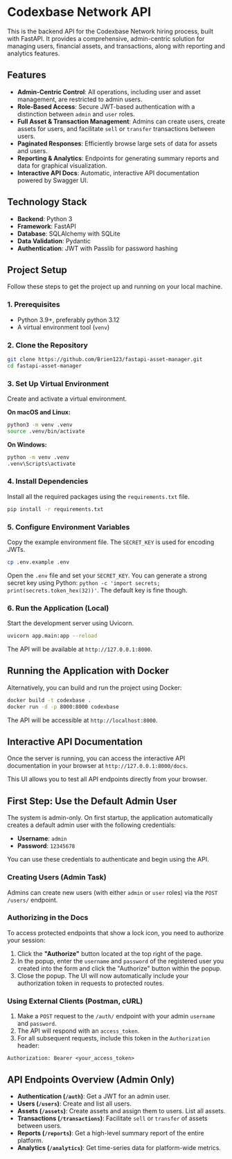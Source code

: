 # Codexbase Network API

This is the backend API for the Codexbase Network hiring process, built with FastAPI. It provides a comprehensive, admin-centric solution for managing users, financial assets, and transactions, along with reporting and analytics features.

## Features

* **Admin-Centric Control**: All operations, including user and asset management, are restricted to admin users.
* **Role-Based Access**: Secure JWT-based authentication with a distinction between `admin` and `user` roles.
* **Full Asset & Transaction Management**: Admins can create users, create assets for users, and facilitate `sell` or `transfer` transactions between users.
* **Paginated Responses**: Efficiently browse large sets of data for assets and users.
* **Reporting & Analytics**: Endpoints for generating summary reports and data for graphical visualization.
* **Interactive API Docs**: Automatic, interactive API documentation powered by Swagger UI.

## Technology Stack

* **Backend**: Python 3
* **Framework**: FastAPI
* **Database**: SQLAlchemy with SQLite
* **Data Validation**: Pydantic
* **Authentication**: JWT with Passlib for password hashing

## Project Setup

Follow these steps to get the project up and running on your local machine.

### 1. Prerequisites

* Python 3.9+, preferably python 3.12
* A virtual environment tool (`venv`)

### 2. Clone the Repository

```bash
git clone https://github.com/Brien123/fastapi-asset-manager.git
cd fastapi-asset-manager
```

### 3. Set Up Virtual Environment

Create and activate a virtual environment.

**On macOS and Linux:**

```bash
python3 -m venv .venv
source .venv/bin/activate
```

**On Windows:**

```bash
python -m venv .venv
.venv\Scripts\activate
```

### 4. Install Dependencies

Install all the required packages using the `requirements.txt` file.

```bash
pip install -r requirements.txt
```

### 5. Configure Environment Variables

Copy the example environment file. The `SECRET_KEY` is used for encoding JWTs.

```bash
cp .env.example .env
```

Open the `.env` file and set your `SECRET_KEY`. You can generate a strong secret key using Python:
`python -c 'import secrets; print(secrets.token_hex(32))'`. The default key is fine though.

### 6. Run the Application (Local)

Start the development server using Uvicorn.

```bash
uvicorn app.main:app --reload
```

The API will be available at `http://127.0.0.1:8000`.

## Running the Application with Docker

Alternatively, you can build and run the project using Docker:

```bash
docker build -t codexbase .
docker run -d -p 8000:8000 codexbase
```

The API will be accessible at `http://localhost:8000`.

## Interactive API Documentation

Once the server is running, you can access the interactive API documentation in your browser at `http://127.0.0.1:8000/docs`.

This UI allows you to test all API endpoints directly from your browser.

## First Step: Use the Default Admin User

The system is admin-only. On first startup, the application automatically creates a default admin user with the following credentials:

- **Username**: `admin`
- **Password**: `12345678`

You can use these credentials to authenticate and begin using the API.

### Creating Users (Admin Task)

Admins can create new users (with either `admin` or `user` roles) via the `POST /users/` endpoint.

### Authorizing in the Docs

To access protected endpoints that show a lock icon, you need to authorize your session:

1. Click the **"Authorize"** button located at the top right of the page.
2. In the popup, enter the `username` and `password` of the registered user you created into the form and click the "Authorize" button within the popup.
3. Close the popup. The UI will now automatically include your authorization token in requests to protected routes.

### Using External Clients (Postman, cURL)

1.  Make a `POST` request to the `/auth/` endpoint with your admin `username` and `password`.
2.  The API will respond with an `access_token`.
3.  For all subsequent requests, include this token in the `Authorization` header:

   ```
   Authorization: Bearer <your_access_token>
   ```

## API Endpoints Overview (Admin Only)

*   **Authentication (`/auth`)**: Get a JWT for an admin user.
*   **Users (`/users`)**: Create and list all users.
*   **Assets (`/assets`)**: Create assets and assign them to users. List all assets.
*   **Transactions (`/transactions`)**: Facilitate `sell` or `transfer` of assets between users.
*   **Reports (`/reports`)**: Get a high-level summary report of the entire platform.
*   **Analytics (`/analytics`)**: Get time-series data for platform-wide metrics.

